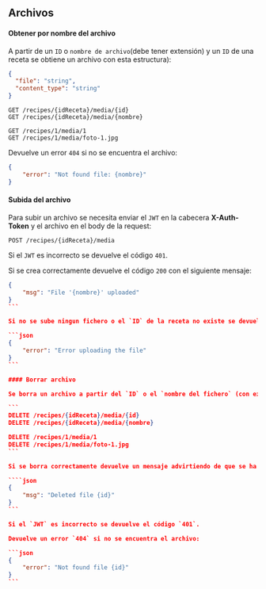 ## Archivos

#### Obtener por nombre del archivo

A partir de un `ID` o `nombre de archivo`(debe tener extensión) y un `ID` de una receta se obtiene un archivo con esta estructura):

```json
{
  "file": "string",
  "content_type": "string"
}
```

```
GET /recipes/{idReceta}/media/{id}
GET /recipes/{idReceta}/media/{nombre}

GET /recipes/1/media/1
GET /recipes/1/media/foto-1.jpg
```

Devuelve un error `404` si no se encuentra el archivo:

```json
{
    "error": "Not found file: {nombre}"
}
```

#### Subida del archivo

Para subir un archivo se necesita enviar el `JWT` en la cabecera **X-Auth-Token** y el archivo en el body de la request:

```
POST /recipes/{idReceta}/media
```
Si el `JWT` es incorrecto se devuelve el código `401`.

Si se crea correctamente devuelve el código `200` con el siguiente mensaje:

````json
{
    "msg": "File '{nombre}' uploaded"
}
```

Si no se sube ningun fichero o el `ID` de la receta no existe se devuelve un `404`. Tambien si ocurre algún error con el fichero se recibe un `500` con el mensaje de error:

```json
{
    "error": "Error uploading the file"
}
```

#### Borrar archivo

Se borra un archivo a partir del `ID` o el `nombre del fichero` (con extension). Para ello tambien se debe enviar el `JWT` en la cabecera **X-Auth-Token**:

```
DELETE /recipes/{idReceta}/media/{id}
DELETE /recipes/{idReceta}/media/{nombre}

DELETE /recipes/1/media/1
DELETE /recipes/1/media/foto-1.jpg
```

Si se borra correctamente devuelve un mensaje advirtiendo de que se ha completado la acción:

````json
{
    "msg": "Deleted file {id}"
}
```

Si el `JWT` es incorrecto se devuelve el código `401`.

Devuelve un error `404` si no se encuentra el archivo:

```json
{
    "error": "Not found file {id}"
}
```
